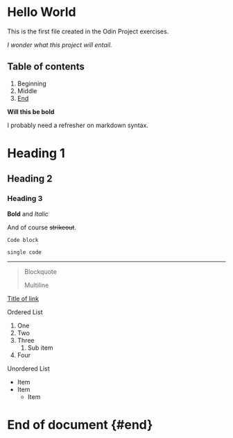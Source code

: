 # Hello World

This is the first file created in the Odin Project exercises.

*I wonder what this project will entail.*

## Table of contents
1. Beginning
2. Middle
3. [End](#end)

**Will this be bold**

I probably need a refresher on markdown syntax.

# Heading 1
## Heading 2

### Heading 3
**Bold** and *Italic*

And of course ~~strikeout~~.

```
Code block
```

`single code`

---


> Blockquote
>
> Multiline

[Title of link](#URL)

Ordered List
1. One
1. Two
1. Three
   1. Sub item
4. Four

Unordered List
* Item
* Item
   * Item

# End of document {#end}
